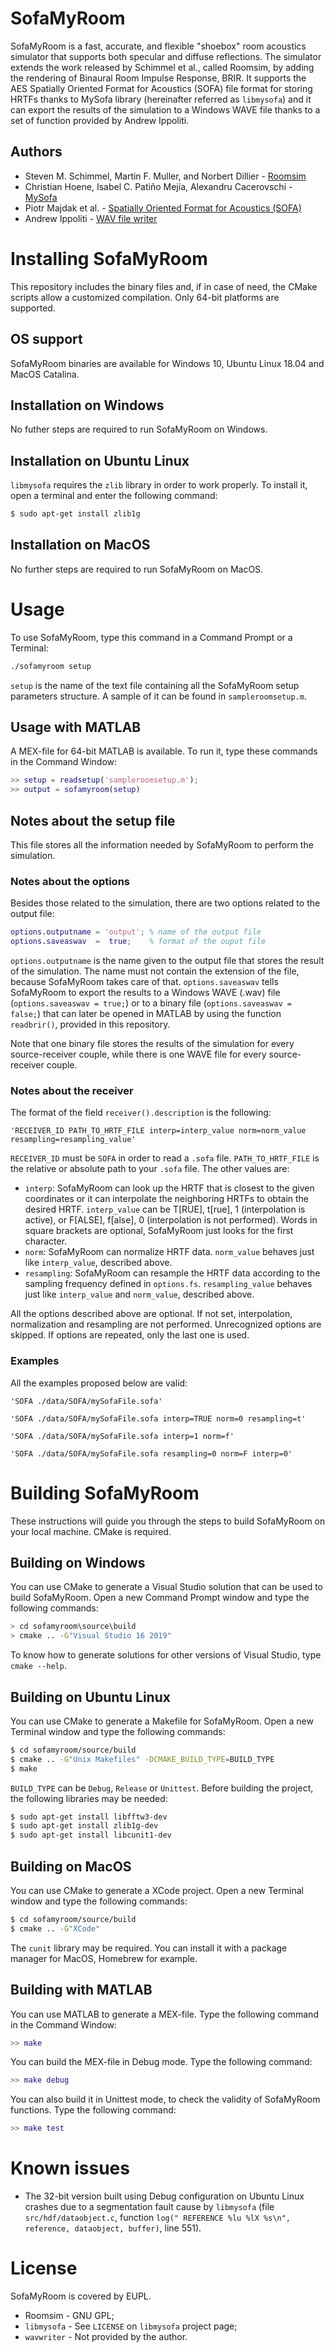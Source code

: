 
# SofaMyRoom

SofaMyRoom is a fast, accurate, and flexible "shoebox" room acoustics simulator that supports both specular and diffuse reflections. 
The simulator extends the work released by Schimmel et al., called Roomsim, by adding the rendering of Binaural Room Impulse Response, BRIR. 
It supports the AES Spatially Oriented Format for Acoustics (SOFA) file format for storing HRTFs thanks to MySofa library 
(hereinafter referred as `libmysofa`) and it can export the results of the simulation to a Windows WAVE file 
thanks to a set of function provided by Andrew Ippoliti.

## Authors
* Steven M. Schimmel, Martin F. Muller, and Norbert Dillier - [Roomsim](https://sourceforge.net/projects/roomsim/)
* Christian Hoene, Isabel C. Patiño Mejía, Alexandru Cacerovschi - [MySofa](https://github.com/hoene/libmysofa)
* Piotr Majdak et al. - [Spatially Oriented Format for Acoustics (SOFA)](https://www.sofaconventions.org/)
*  Andrew Ippoliti - [WAV file writer](http://blog.acipo.com/generating-wave-files-in-c/)

# Installing SofaMyRoom

This repository includes the binary files and, if in case of need, the CMake scripts allow a customized 
compilation. Only 64-bit platforms are supported.

## OS support

SofaMyRoom binaries are available for Windows 10, Ubuntu Linux 18.04 and MacOS Catalina. 

## Installation on Windows

No futher steps are required to run SofaMyRoom on Windows.

## Installation on Ubuntu Linux

`libmysofa` requires the `zlib` library in order to work properly. To install it, open a terminal and enter the following command:
```bash
$ sudo apt-get install zlib1g
```
## Installation on MacOS

No further steps are required to run SofaMyRoom on MacOS.

# Usage

To use SofaMyRoom, type this command in a Command Prompt or a Terminal:

```bash
./sofamyroom setup
```
`setup` is the name of the text file containing all the SofaMyRoom setup parameters structure. 
A sample of it can be found in `sampleroomsetup.m`.
## Usage with MATLAB

A MEX-file for 64-bit MATLAB is available. To run it, type these commands in the Command Window:
```matlab
>> setup = readsetup('sampleroomsetup.m');
>> output = sofamyroom(setup)
```
## Notes about the setup file

This file stores all the information needed by SofaMyRoom to perform the simulation. 

### Notes about the options
Besides those related to the simulation, there are two options related to the output file: 
```matlab
options.outputname = 'output'; % name of the output file
options.saveaswav  =  true;    % format of the ouput file
```
`options.outputname` is the name given to the output file that stores the result of the simulation. 
The name must not contain the extension of the file, because SofaMyRoom takes care of that. 
`options.saveaswav` tells SofaMyRoom to export the results to a Windows WAVE (.wav) file 
(`options.saveaswav = true;`) or to a binary file (`options.saveaswav = false;`) that can 
later be opened in MATLAB by using the function `readbrir()`, provided in this repository. 

Note that one binary file stores the results of the simulation for every source-receiver couple, 
while there is one WAVE file for every source-receiver couple.

### Notes about the receiver
The format of the field `receiver().description` is the following:
```
'RECEIVER_ID PATH_TO_HRTF_FILE interp=interp_value norm=norm_value resampling=resampling_value'
```
`RECEIVER_ID` must be `SOFA` in order to read a `.sofa` file. `PATH_TO_HRTF_FILE` is the relative or 
absolute path to your `.sofa` file. The other values are:
* `interp`: SofaMyRoom can look up the HRTF that is closest to the given coordinates or it can interpolate the 
neighboring HRTFs to obtain the desired HRTF. `interp_value` can be T[RUE], t[rue], 1 (interpolation is 
active), or F[ALSE], f[alse], 0 (interpolation is not performed). Words in square brackets are optional, 
SofaMyRoom just looks for the first character.
*  `norm`: SofaMyRoom can normalize HRTF data. `norm_value` behaves just like  `interp_value`, 
described above.
*  `resampling`: SofaMyRoom can resample the HRTF data according to the sampling frequency defined in 
`options.fs`. `resampling_value` behaves just like `interp_value` and `norm_value`, described above.

All the options described above are optional. If not set, interpolation, normalization and resampling are not performed. Unrecognized options are skipped. If options are repeated, only the last one is used.

### Examples
All the examples proposed below are valid:
```
'SOFA ./data/SOFA/mySofaFile.sofa'
```
```
'SOFA ./data/SOFA/mySofaFile.sofa interp=TRUE norm=0 resampling=t'
```
```
'SOFA ./data/SOFA/mySofaFile.sofa interp=1 norm=f'
```
```
'SOFA ./data/SOFA/mySofaFile.sofa resampling=0 norm=F interp=0'
```

# Building SofaMyRoom

These instructions will guide you through the steps to build SofaMyRoom on your local machine. CMake is required.

## Building on Windows

You can use CMake to generate a Visual Studio solution that can be used to build SofaMyRoom. Open a new Command 
Prompt window and type the following commands:

```bash
> cd sofamyroom\source\build
> cmake .. -G"Visual Studio 16 2019"
```
To know how to generate solutions for other versions of Visual Studio, type `cmake --help`.

## Building on Ubuntu Linux

You can use CMake to generate a Makefile for SofaMyRoom. Open a new Terminal window and type the following commands:

```bash
$ cd sofamyroom/source/build
$ cmake .. -G"Unix Makefiles" -DCMAKE_BUILD_TYPE=BUILD_TYPE
$ make
```
`BUILD_TYPE` can be `Debug`, `Release` or `Unittest`. Before building the project, the following libraries 
may be needed:

```bash
$ sudo apt-get install libfftw3-dev
$ sudo apt-get install zlib1g-dev
$ sudo apt-get install libcunit1-dev
```

## Building on MacOS

You can use CMake to generate a XCode project. Open a new Terminal window and type the following commands:
```bash
$ cd sofamyroom/source/build
$ cmake .. -G"XCode"
```

The `cunit` library may be required. You can install it with a package manager for MacOS, Homebrew for example.

## Building with MATLAB

You can use MATLAB to generate a MEX-file. Type the following command in the Command Window:
```matlab
>> make
```

You can build the MEX-file in Debug mode. Type the following command:
```matlab
>> make debug
```

You can also build it in Unittest mode, to check the validity of SofaMyRoom functions. Type the following command:
```matlab
>> make test
```
# Known issues

* The 32-bit version built using Debug configuration on Ubuntu Linux crashes due to a segmentation fault cause by `libmysofa` (file `src/hdf/dataobject.c`, function `log(" REFERENCE %lu %lX %s\n", reference, dataobject, buffer)`, line 551).

# License

SofaMyRoom is covered by EUPL.

* Roomsim - GNU GPL;
* `libmysofa` - See `LICENSE` on `libmysofa` project page;
* `wavwriter` - Not provided by the author.
